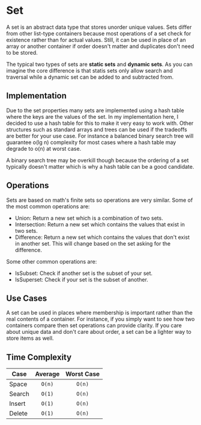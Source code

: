 # Set

A set is an abstract data type that stores unorder unique values. Sets differ
from other list-type containers because most operations of a set check for
existence rather than for actual values. Still, it can be used in place of an
array or another container if order doesn't matter and duplicates don't need
to be stored.

The typical two types of sets are **static sets** and **dynamic sets**. As you
can imagine the core difference is that statis sets only allow search and
traversal while a dynamic set can be added to and subtracted from.

## Implementation

Due to the set properties many sets are implemented using a hash table where
the keys are the values of the set. In my implementation here, I decided to
use a hash table for this to make it very easy to work with. Other structures
such as standard arrays and trees can be used if the tradeoffs are better for
your use case. For instance a balanced binary search tree will guarantee o(lg n)
complexity for most cases where a hash table may degrade to o(n) at worst
case.

A binary search tree may be overkill though because the ordering of a set
typically doesn't matter which is why a hash table can be a good candidate.

## Operations

Sets are based on math's finite sets so operations are very similar. Some of
the most common operations are:

- Union: Return a new set which is a combination of two sets.
- Intersection: Return a new set which contains the values that exist in two
  sets.
- Difference: Return a new set which contains the values that don't exist in
  another set. This will change based on the set asking for the difference.

Some other common operations are:

- IsSubset: Check if another set is the subset of your set.
- IsSuperset: Check if your set is the subset of another.

## Use Cases

A set can be used in places where membership is important rather than the real
contents of a container. For instance, if you simply want to see how two
containers compare then set operations can provide clarity. If you care about
unique data and don't care about order, a set can be a lighter way to store
items as well.

## Time Complexity

| Case      | Average       | Worst Case    |
| --------- |:-------------:|:-------------:|
| Space     | `O(n)`        | `O(n)`        |
| Search    | `O(1)`        | `O(n)`        |
| Insert    | `O(1)`        | `O(n)`        |
| Delete    | `O(1)`        | `O(n)`        |
